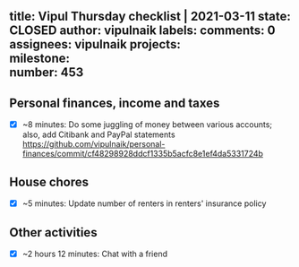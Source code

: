 title:	Vipul Thursday checklist | 2021-03-11
state:	CLOSED
author:	vipulnaik
labels:	
comments:	0
assignees:	vipulnaik
projects:	
milestone:	
number:	453
--
## Personal finances, income and taxes

- [x] ~8 minutes: Do some juggling of money between various accounts; also, add Citibank and PayPal statements https://github.com/vipulnaik/personal-finances/commit/cf48298928ddcf1335b5acfc8e1ef4da5331724b

## House chores

- [x] ~5 minutes: Update number of renters in renters' insurance policy

## Other activities

- [x] ~2 hours 12 minutes: Chat with a friend
